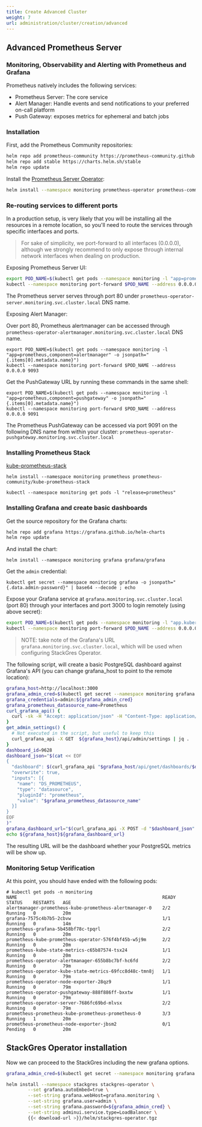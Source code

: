 ```yaml
---
title: Create Advanced Cluster
weight: 7
url: administration/cluster/creation/advanced
---
```


## Advanced Prometheus Server

### Monitoring, Observability and Alerting with Prometheus and Grafana

Prometheus natively includes the following services:

- Prometheus Server: The core service
- Alert Manager: Handle events and send notifications to your preferred on-call platform
- Push Gateway: exposes metrics for ephemeral and batch jobs  

###  Installation

First, add the Prometheus Community repositories:

```bash
helm repo add prometheus-community https://prometheus-community.github.io/helm-charts
helm repo add stable https://charts.helm.sh/stable
helm repo update
```

Install the [Prometheus Server Operator](https://github.com/prometheus-community/helm-charts/tree/main/charts/prometheus):

```bash
helm install --namespace monitoring prometheus-operator prometheus-community/prometheus
```

### Re-routing services to different ports 

In a production setup, is very likely that you will be installing all the resources in a remote location, so you'll need to route the services through specific interfaces and ports.

> For sake of simplicity, we port-forward to all interfaces (0.0.0.0), although we
> strongly recommend to only expose through internal network interfaces when dealing on production.

Exposing Prometheus Server UI:

```bash
export POD_NAME=$(kubectl get pods --namespace monitoring -l "app=prometheus,component=server" -o jsonpath="{.items[0].metadata.name}")
kubectl --namespace monitoring port-forward $POD_NAME --address 0.0.0.0 9090
```

The Prometheus server serves through port 80 under `prometheus-operator-server.monitoring.svc.cluster.local` DNS name.

Exposing Alert Manager:

Over port 80, Prometheus alertmanager can be accessed through `prometheus-operator-alertmanager.monitoring.svc.cluster.local` DNS name.

```
export POD_NAME=$(kubectl get pods --namespace monitoring -l "app=prometheus,component=alertmanager" -o jsonpath="{.items[0].metadata.name}")
kubectl --namespace monitoring port-forward $POD_NAME --address 0.0.0.0 9093
```

Get the PushGateway URL by running these commands in the same shell:

```
export POD_NAME=$(kubectl get pods --namespace monitoring -l "app=prometheus,component=pushgateway" -o jsonpath="{.items[0].metadata.name}")
kubectl --namespace monitoring port-forward $POD_NAME --address 0.0.0.0 9091
```

The Prometheus PushGateway can be accessed via port 9091 on the following DNS name from within your cluster: `prometheus-operator-pushgateway.monitoring.svc.cluster.local`

### Installing Prometheus Stack

[kube-prometheus-stack](https://github.com/prometheus-community/helm-charts/tree/main/charts/kube-prometheus-stack)

```
helm install --namespace monitoring prometheus prometheus-community/kube-prometheus-stack
```

```
kubectl --namespace monitoring get pods -l "release=prometheus"
```

### Installing Grafana and create basic dashboards

Get the source repository for the Grafana charts:

```sh
helm repo add grafana https://grafana.github.io/helm-charts
helm repo update
```

And install the chart:

```
helm install --namespace monitoring grafana grafana/grafana
```

Get the `admin` credential:

```
kubectl get secret --namespace monitoring grafana -o jsonpath="{.data.admin-password}" | base64 --decode ; echo
```

Expose your Grafana service at `grafana.monitoring.svc.cluster.local` (port 80) through your interfaces and port 3000 to login remotely (using above secret):

```bash
export POD_NAME=$(kubectl get pods --namespace monitoring -l "app.kubernetes.io/name=grafana,app.kubernetes.io/instance=grafana" -o jsonpath="{.items[0].metadata.name}")
kubectl --namespace monitoring port-forward $POD_NAME --address 0.0.0.0 3000
```

> NOTE: take note of the Grafana's URL `grafana.monitoring.svc.cluster.local`, which will be used when configuring StackGres Operator.

The following script, will create a basic PostgreSQL dashboard against Grafana's API (you can change grafana_host to point to the remote location):

```sh
grafana_host=http://localhost:3000
grafana_admin_cred=$(kubectl get secret --namespace monitoring grafana -o jsonpath="{.data.admin-password}" | base64 --decode ; echo)
grafana_credentials=admin:${grafana_admin_cred}
grafana_prometheus_datasource_name=Prometheus
curl_grafana_api() {
  curl -sk -H "Accept: application/json" -H "Content-Type: application/json" -u "$grafana_credentials" "$@"
}
get_admin_settings() {
  # Not executed in the script, but useful to keep this
  curl_grafana_api -X GET  ${grafana_host}/api/admin/settings | jq .
}
dashboard_id=9628
dashboard_json="$(cat << EOF
{
  "dashboard": $(curl_grafana_api "$grafana_host/api/gnet/dashboards/$dashboard_id" | jq .json),
  "overwrite": true,
  "inputs": [{
    "name": "DS_PROMETHEUS",
    "type": "datasource",
    "pluginId": "prometheus",
    "value": "$grafana_prometheus_datasource_name"
  }]
}
EOF
)"
grafana_dashboard_url="$(curl_grafana_api -X POST -d "$dashboard_json" "$grafana_host/api/dashboards/import" | jq -r .importedUrl)"
echo ${grafana_host}${grafana_dashboard_url}
```

The resulting URL will be the dashboard whether your PostgreSQL metrics will be show up.

### Monitoring Setup Verification

At this point, you should have ended with the following pods:

```
# kubectl get pods -n monitoring 
NAME                                                      READY   STATUS    RESTARTS   AGE
alertmanager-prometheus-kube-prometheus-alertmanager-0    2/2     Running   0          20m
grafana-7575c4b7b5-2cbvw                                  1/1     Running   0          14m
prometheus-grafana-5b458bf78c-tpqrl                       2/2     Running   0          20m
prometheus-kube-prometheus-operator-576f4bf45b-w5j9m      2/2     Running   0          20m
prometheus-kube-state-metrics-c65b87574-tsx24             1/1     Running   0          20m
prometheus-operator-alertmanager-655b8bc7bf-hc6fd         2/2     Running   0          79m
prometheus-operator-kube-state-metrics-69fcc8d48c-tmn8j   1/1     Running   0          79m
prometheus-operator-node-exporter-28qz9                   1/1     Running   0          79m
prometheus-operator-pushgateway-888f886ff-bxxtw           1/1     Running   0          79m
prometheus-operator-server-7686fc69bd-mlvsx               2/2     Running   0          79m
prometheus-prometheus-kube-prometheus-prometheus-0        3/3     Running   1          20m
prometheus-prometheus-node-exporter-jbsm2                 0/1     Pending   0          20m
```

## StackGres Operator installation

Now we can proceed to the StackGres including the new grafana options.

```bash
grafana_admin_cred=$(kubectl get secret --namespace monitoring grafana -o jsonpath="{.data.admin-password}" | base64 --decode ; echo)

helm install --namespace stackgres stackgres-operator \
        --set grafana.autoEmbed=true \
        --set-string grafana.webHost=grafana.monitoring \
        --set-string grafana.user=admin \
        --set-string grafana.password=${grafana_admin_cred} \
        --set-string adminui.service.type=LoadBalancer \
        {{< download-url >}}/helm/stackgres-operator.tgz
```
